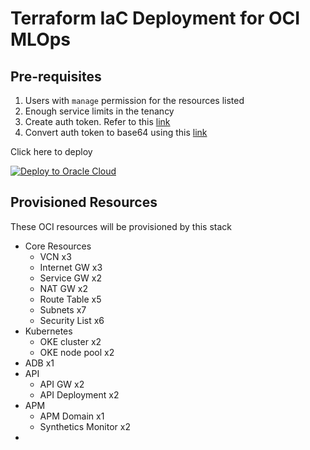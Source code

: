 # Terraform IaC Deployment for OCI MLOps

## **Pre-requisites**
1. Users with `manage` permission for the resources listed
2. Enough service limits in the tenancy
3. Create auth token. Refer to this [link](https://docs.oracle.com/en-us/iaas/Content/Identity/Tasks/managingcredentials.htm#create_swift_password)
4. Convert auth token to base64 using this [link](https://www.base64encode.org/)

Click here to deploy

[![Deploy to Oracle Cloud](https://oci-resourcemanager-plugin.plugins.oci.oraclecloud.com/latest/deploy-to-oracle-cloud.svg)](https://cloud.oracle.com/resourcemanager/stacks/create?zipUrl=https://github.com/howowi/mlops-terraform/releases/download/beta/mlops-terraform.zip)

## **Provisioned Resources** 

These OCI resources will be provisioned by this stack
- Core Resources
    - VCN x3
    - Internet GW x3
    - Service GW x2
    - NAT GW x2
    - Route Table x5
    - Subnets x7
    - Security List x6
- Kubernetes
    - OKE cluster x2
    - OKE node pool x2
- ADB x1
- API
    - API GW x2
    - API Deployment x2
- APM
    - APM Domain x1
    - Synthetics Monitor x2
- 